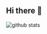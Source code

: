 ## Hi there 👋
![github stats](https://github-readme-stats.vercel.app/api?username=StyoKuok&show_icons=true&theme=vue)

<!--
**StyoKuok/StyoKuok** is a ✨ _special_ ✨ repository because its `README.md` (this file) appears on your GitHub profile.

Here are some ideas to get you started:

- 🔭 I’m currently working on ...
- 🌱 I’m currently learning ...
- 👯 I’m looking to collaborate on ...
- 🤔 I’m looking for help with ...
- 💬 Ask me about ...
- 📫 How to reach me: ...
- 😄 Pronouns: ...
- ⚡ Fun fact: ...
-->
